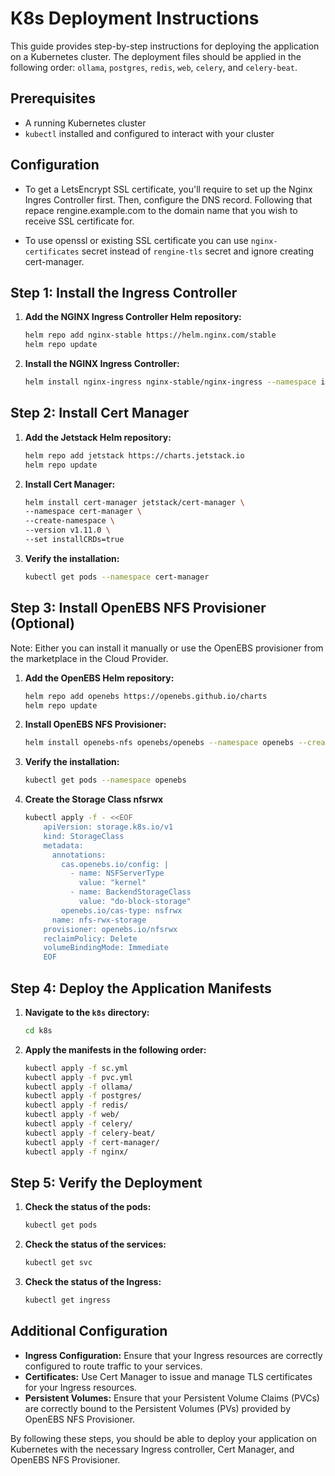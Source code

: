 # K8s Deployment Instructions

This guide provides step-by-step instructions for deploying the application on a Kubernetes cluster. The deployment files should be applied in the following order: `ollama`, `postgres`, `redis`, `web`, `celery`, and `celery-beat`.

## Prerequisites

- A running Kubernetes cluster
- `kubectl` installed and configured to interact with your cluster

## Configuration

- To get a LetsEncrypt SSL certificate, you'll require to set up the Nginx Ingres Controller first. Then, configure the DNS record. Following that repace rengine.example.com to the domain name that you wish to receive SSL certificate for.

- To use openssl or existing SSL certificate you can use `nginx-certificates` secret instead of `rengine-tls` secret and ignore creating cert-manager. 

## Step 1: Install the Ingress Controller

1. **Add the NGINX Ingress Controller Helm repository:**
    ```sh
    helm repo add nginx-stable https://helm.nginx.com/stable
    helm repo update
    ```

2. **Install the NGINX Ingress Controller:**
    ```sh
    helm install nginx-ingress nginx-stable/nginx-ingress --namespace ingress-nginx --create-namespace --set controller.service.type=LoadBalancer
    ```

## Step 2: Install Cert Manager

1. **Add the Jetstack Helm repository:**
    ```sh
    helm repo add jetstack https://charts.jetstack.io
    helm repo update
    ```

2. **Install Cert Manager:**
    ```sh
    helm install cert-manager jetstack/cert-manager \
    --namespace cert-manager \
    --create-namespace \
    --version v1.11.0 \
    --set installCRDs=true
    ```

3. **Verify the installation:**
    ```sh
    kubectl get pods --namespace cert-manager
    ```

## Step 3: Install OpenEBS NFS Provisioner (Optional)

Note: Either you can install it manually or use the OpenEBS provisioner from the marketplace in the Cloud Provider. 

1. **Add the OpenEBS Helm repository:**
    ```sh
    helm repo add openebs https://openebs.github.io/charts
    helm repo update
    ```

2. **Install OpenEBS NFS Provisioner:**
    ```sh
    helm install openebs-nfs openebs/openebs --namespace openebs --create-namespace
    ```

3. **Verify the installation:**
    ```sh
    kubectl get pods --namespace openebs
    ```

4. **Create the Storage Class nfsrwx**
    ```sh
    kubectl apply -f - <<EOF
        apiVersion: storage.k8s.io/v1
        kind: StorageClass
        metadata:
          annotations:
            cas.openebs.io/config: |
              - name: NSFServerType
                value: "kernel"
              - name: BackendStorageClass
                value: "do-block-storage"
            openebs.io/cas-type: nsfrwx
          name: nfs-rwx-storage
        provisioner: openebs.io/nfsrwx
        reclaimPolicy: Delete
        volumeBindingMode: Immediate
        EOF
    ```

## Step 4: Deploy the Application Manifests

1. **Navigate to the `k8s` directory:**
    ```sh
    cd k8s
    ```

2. **Apply the manifests in the following order:**
    ```sh
    kubectl apply -f sc.yml
    kubectl apply -f pvc.yml
    kubectl apply -f ollama/
    kubectl apply -f postgres/
    kubectl apply -f redis/
    kubectl apply -f web/
    kubectl apply -f celery/
    kubectl apply -f celery-beat/
    kubectl apply -f cert-manager/
    kubectl apply -f nginx/
    ```

## Step 5: Verify the Deployment

1. **Check the status of the pods:**
    ```sh
    kubectl get pods
    ```

2. **Check the status of the services:**
    ```sh
    kubectl get svc
    ```

3. **Check the status of the Ingress:**
    ```sh
    kubectl get ingress
    ```

## Additional Configuration

- **Ingress Configuration:** Ensure that your Ingress resources are correctly configured to route traffic to your services.
- **Certificates:** Use Cert Manager to issue and manage TLS certificates for your Ingress resources.
- **Persistent Volumes:** Ensure that your Persistent Volume Claims (PVCs) are correctly bound to the Persistent Volumes (PVs) provided by OpenEBS NFS Provisioner.

By following these steps, you should be able to deploy your application on Kubernetes with the necessary Ingress controller, Cert Manager, and OpenEBS NFS Provisioner.